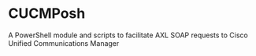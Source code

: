 # CUCMPosh
A PowerShell module and scripts to facilitate AXL SOAP requests to Cisco Unified Communications Manager
